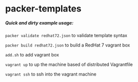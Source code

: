 # packer-templates

##### Quick and dirty example usage:
`packer validate redhat72.json` to validate template syntax

`packer build redhat72.json` to build a RedHat 7 vagrant box

`add.sh` to add vagrant box

`vagrant up` to up the machine based of distributed Vagrantfile

`vagrant ssh` to ssh into the vagrant machine
